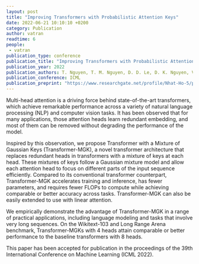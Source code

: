 ```yaml
---
layout: post
title: "Improving Transformers with Probabilistic Attention Keys"
date: 2022-06-21 10:10:10 +0200
category: Publication
author: vatran
readtime: 6
people:
 - vatran
publication_type: conference
publication_title: "Improving Transformers with Probabilistic Attention Keys"
publication_year: 2022
publication_authors: T. Nguyen, T. M. Nguyen, D. D. Le, D. K. Nguyen, V-A. Tran, R. G. Baraniuk, N. Ho, S. J. Osher 
publication_conference: ICML
publication_preprint: "https://www.researchgate.net/profile/Nhat-Ho-5/publication/355356564_Improving_Transformers_with_Probabilistic_Attention_Keys/links/62a69583a3fe3e3df872f9f7/Improving-Transformers-with-Probabilistic-Attention-Keys.pdf"
---
```



Multi-head attention is a driving force behind state-of-the-art transformers, which achieve remarkable performance across a variety of natural language processing (NLP) and computer vision tasks. It has been observed that for many applications, those attention heads learn redundant embedding, and most of them can be removed without degrading the performance of the model. 

Inspired by this observation, we propose Transformer with a Mixture of Gaussian Keys (Transformer-MGK), a novel transformer architecture that replaces redundant heads in transformers with a mixture of keys at each head. These mixtures of keys follow a Gaussian mixture model and allow each attention head to focus on different parts of the input sequence efficiently. Compared to its conventional transformer counterpart, Transformer-MGK accelerates training and inference, has fewer parameters, and requires fewer FLOPs to compute while achieving comparable or better accuracy across tasks. Transformer-MGK can also be easily extended to use with linear attention. 

We empirically demonstrate the advantage of Transformer-MGK in a range of practical applications, including language modeling and tasks that involve very long sequences. On the Wikitext-103 and Long Range Arena benchmark, Transformer-MGKs with 4 heads attain comparable or better performance to the baseline transformers with 8 heads.

This paper has been accepted for publication in the proceedings of the 39th International Conference on Machine Learning (ICML 2022).
